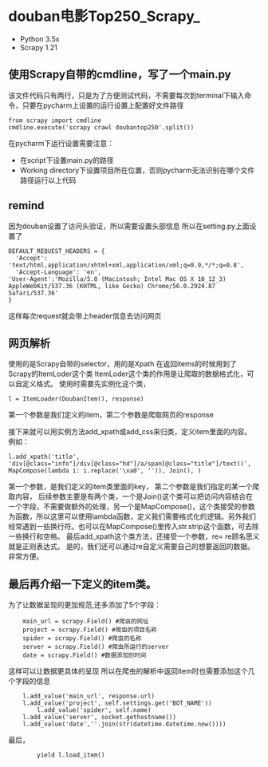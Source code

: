 # douban电影Top250_Scrapy_

- Python 3.5x
- Scrapy 1.21


## 使用Scrapy自带的cmdline，写了一个main.py
该文件代码只有两行，只是为了方便测试代码，不需要每次到terminal下输入命令，只要在pycharm上设置的运行设置上配置好文件路径

	from scrapy import cmdline
	cmdline.execute('scrapy crawl doubantop250'.split())

在pycharm下运行设置需要注意：
- 在script下设置main.py的路径
- Working directory下设置项目所在位置，否则pycharm无法识别在哪个文件路径运行以上代码
## remind
因为douban设置了访问头验证，所以需要设置头部信息
所以在setting.py上面设置了

	DEFAULT_REQUEST_HEADERS = {
	  'Accept': 'text/html,application/xhtml+xml,application/xml;q=0.9,*/*;q=0.8',
	  'Accept-Language': 'en',
	'User-Agent':'Mozilla/5.0 (Macintosh; Intel Mac OS X 10_12_3) AppleWebKit/537.36 (KHTML, like Gecko) Chrome/56.0.2924.87 Safari/537.36'
	}

这样每次request就会带上header信息去访问网页

## 网页解析
使用的是Scrapy自带的selector，用的是Xpath
在返回items的时候用到了Scrapy的ItemLoder这个类
ItemLoder这个类的作用是让爬取的数据格式化，可以自定义格式。
使用时需要先实例化这个类，

	l = ItemLoader(DoubanItem(), response)

第一个参数是我们定义的item，第二个参数是爬取网页的response

接下来就可以用实例方法add\_xpath或add\_css来归类，定义item里面的内容。
例如：

	l.add_xpath('title',
	'div[@class="info"]/div[@class="hd"]/a/span[@class="title"]/text()',
	MapCompose(lambda i: i.replace('\xa0', '')), Join(), )


第一个参数，是我们定义的item类里面的key，
第二个参数是我们指定的某一个爬取内容，
后续参数主要是有两个类，一个是Join()这个类可以把访问内容结合在一个字段，不需要做额外的处理，另一个是MapCompose()，这个类接受的参数为函数，所以这里可以使用lambda函数，定义我们需要格式化的逻辑。另外我们经常遇到一些换行符。也可以在MapCompose()里传入str.strip这个函数，可去除一些换行和空格。
最后add\_xpath这个类方法，还接受一个参数，re=
re顾名思义就是正则表达式。
是的，我们还可以通过re自定义需要自己的想要返回的数据。
非常方便。
## 最后再介绍一下定义的item类。
为了让数据呈现的更加规范,还多添加了5个字段：


	    main_url = scrapy.Field() #爬虫的网址
	    project = scrapy.Field() #爬虫的项目名称
	    spider = scrapy.Field() #爬虫的名称
	    server = scrapy.Field() #爬虫所运行的server
	    date = scrapy.Field() #数据添加的时间



这样可以让数据更具体的呈现
所以在爬虫的解析中返回item时也需要添加这个几个字段的信息


		l.add_value('main_url', response.url)
		l.add_value('project', self.settings.get('BOT_NAME'))
	        l.add_value('spider', self.name)
		l.add_value('server', socket.gethostname())
		l.add_value('date',''.join(str(datetime.datetime.now())))



最后，

	        yield l.load_item()










